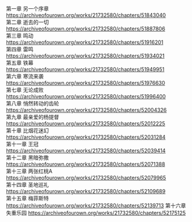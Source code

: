 第一章 另一个序章 https://archiveofourown.org/works/21732580/chapters/51843040                                                            
第二章 逝去的一切 https://archiveofourown.org/works/21732580/chapters/51887806                                                              
第三章 鸣动 https://archiveofourown.org/works/21732580/chapters/51916201                                                                
第四章 雷鸣 https://archiveofourown.org/works/21732580/chapters/51934021                                                                  
第五章 铁幕 https://archiveofourown.org/works/21732580/chapters/51949951                                                             
第六章 寒流来袭 https://archiveofourown.org/works/21732580/chapters/51976630                                                             
第七章 无论成败 https://archiveofourown.org/works/21732580/chapters/51996400                                                               
第八章 悄然转动的齿轮 https://archiveofourown.org/works/21732580/chapters/52004326                                                       
第九章 最亲爱的杨提督 https://archiveofourown.org/works/21732580/chapters/52012225                                                          
第十章 比烟花迷幻 https://archiveofourown.org/works/21732580/chapters/52031284                                                             
第十一章 王冠 https://archiveofourown.org/works/21732580/chapters/52039414                                                                
第十二章 黑暗弥撒 https://archiveofourown.org/works/21732580/chapters/52071388                                                             
第十三章 两张红桃A https://archiveofourown.org/works/21732580/chapters/52079965                                                            
第十四章 圣地巡礼 https://archiveofourown.org/works/21732580/chapters/52109689                                                          
第十五章 梅菲斯特 https://archiveofourown.org/works/21732580/chapters/52139713
第十六章 失重乐园 https://archiveofourown.org/works/21732580/chapters/52175125
